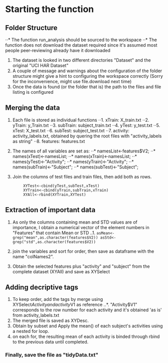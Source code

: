 ﻿# Starting the function
## Folder Structure
⋅⋅* The function run_analysis should be sourced to the workspace
⋅⋅* The function does not download the dataset required since it's assumed most people peer-reviewing already have it downloaded
1. The dataset is looked in two different directories "Dataset" and the original "UCI HAR Dataset"
2. A couple of message and warnings about the configuration of the folder structure might give a hint to configuring the workspace correctly (Sorry for the inconvenience, might use file.download next time)
3. Once the data is found (or the folder that is) the path to the files and file listing is configured

## Merging the data
1. Each file is stored as individual functions
⋅⋅1. xTrain: X_train.txt
⋅⋅2. yTrain: y_Train.txt
⋅⋅3. subTrain: subject_train.txt
⋅⋅4. yTest: y_test.txt
⋅⋅5. xTest: X_test.txt
⋅⋅6. subTest: subject_test.txt
⋅⋅7. activity: activity_labels.txt, obtained by quering the root files with "activity_labels as string"
⋅⋅8. features: features.txt

2. The names of all variables are set as:
⋅⋅* namesList<-features$V2;
⋅⋅* names(xTest)<-namesList;
⋅⋅* names(xTrain)<-namesList;
⋅⋅* names(yTest)<-"Activity";
⋅⋅* names(yTrain)<-"Activity";
⋅⋅* names(subTrain)<-"Subject";
⋅⋅* names(subTest)<-"Subject";
        
3. Join the columns of test files and train files, then add both as rows.
```
		XYTest<-cbind(yTest,subTest,xTest)
        XYTrain<-cbind(yTrain,subTrain,xTrain)
        XYAll<-rbind(XYTrain,XYTest)
```

## Extraction of important data
1. As only the columns containing mean and STD values are of importance, I obtain a numerical vector of the element numbers in "Features" that contain Mean or STD
..1.	```
		asMean<-grep("mean",as.character(features$V2))
        asStd<-grep("std",as.character(features$V2))
        ```

2. join the variables and sort for order, then save as dataframe with the name "colNames2".
3. Obtain the selected features plus "activity" and "subject" from the complete dataset (XYAll) and save as XYSelect

##  Adding decriptive tags
1. To keep order, add the tags by merge using XYSelect$Activity and activity$V1 as reference
..*. "Activity$V1" corresponds to the row number for each activity and it's obtained 'as is' from activity_labels.txt
2. The merged file is saved as XYDesc.
3. Obtain by subset and Apply the mean() of each subject's activities using a nested for loop.
4. on each for, the resulting mean of each activity is binded through rbind to the previous data until completed.

### Finally, save the file as "tidyData.txt"
